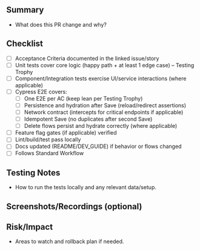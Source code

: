 ## Summary

- What does this PR change and why?

## Checklist

- [ ] Acceptance Criteria documented in the linked issue/story
- [ ] Unit tests cover core logic (happy path + at least 1 edge case) – Testing Trophy
- [ ] Component/Integration tests exercise UI/service interactions (where applicable)
- [ ] Cypress E2E covers:
  - [ ] One E2E per AC (keep lean per Testing Trophy)
  - [ ] Persistence and hydration after Save (reload/redirect assertions)
  - [ ] Network contract (intercepts for critical endpoints if applicable)
  - [ ] Idempotent Save (no duplicates after second Save)
  - [ ] Delete flows persist and hydrate correctly (where applicable)
- [ ] Feature flag gates (if applicable) verified
- [ ] Lint/build/test pass locally
- [ ] Docs updated (README/DEV_GUIDE) if behavior or flows changed
- [ ] Follows Standard Workflow

## Testing Notes

- How to run the tests locally and any relevant data/setup.

## Screenshots/Recordings (optional)

## Risk/Impact

- Areas to watch and rollback plan if needed.
